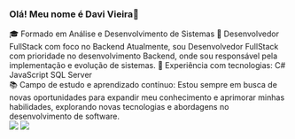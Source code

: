 ### Olá! Meu nome é Davi Vieira👋
<div>
🎓 Formado em Análise e Desenvolvimento de Sistemas
💼 Desenvolvedor FullStack com foco no Backend
Atualmente, sou Desenvolvedor FullStack com prioridade no desenvolvimento Backend, onde sou responsável pela implementação e evolução de sistemas.
🚀 Experiência com tecnologias:
C#
JavaScript
SQL Server
</div>
<div>
📚 Campo de estudo e aprendizado contínuo:
Estou sempre em busca de novas oportunidades para expandir meu conhecimento e aprimorar minhas habilidades, explorando novas tecnologias e abordagens no desenvolvimento de software.
</div>
<a href= "https://www.linkedin.com/in/davi-vieira-b033aa232/"> <img src = "https://img.shields.io/badge/LinkedIn-0077B5?style=for-the-badge&logo=linkedin&logoColor=white" target="_blank"></a>
<a href= "https://www.instagram.com/sdavivieira/"> <img src = "https://img.shields.io/badge/Instagram-E4405F?style=for-the-badge&logo=instagram&logoColor=white" target="_blank"></a>
